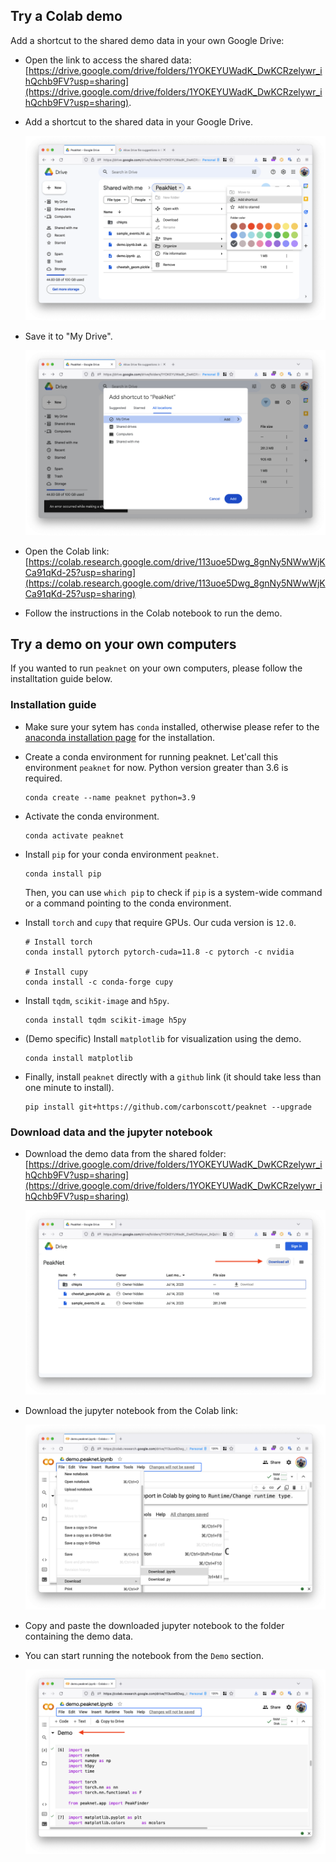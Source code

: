 ## Try a Colab demo

Add a shortcut to the shared demo data in your own Google Drive:

  - Open the link to access the shared data: [https://drive.google.com/drive/folders/1YOKEYUWadK_DwKCRzelywr_ihQchb9FV?usp=sharing](https://drive.google.com/drive/folders/1YOKEYUWadK_DwKCRzelywr_ihQchb9FV?usp=sharing).

  - Add a shortcut to the shared data in your Google Drive.

    ![](figures/add_shortcut.png)

  - Save it to "My Drive".

    ![](figures/choose_mydrive.png)

- Open the Colab link: [https://colab.research.google.com/drive/113uoe5Dwg_8gnNy5NWwWjKCa91qKd-25?usp=sharing](https://colab.research.google.com/drive/113uoe5Dwg_8gnNy5NWwWjKCa91qKd-25?usp=sharing)

- Follow the instructions in the Colab notebook to run the demo.


## Try a demo on your own computers

If you wanted to run `peaknet` on your own computers, please follow the
installtation guide below.

### Installation guide

- Make sure your sytem has `conda` installed, otherwise please refer to the
  [anaconda installation page](https://docs.anaconda.com/free/anaconda/install/) for the installation.

- Create a conda environment for running peaknet.  Let'call this environment
  `peaknet` for now.  Python version greater than 3.6 is required.

    ```
    conda create --name peaknet python=3.9
    ```

- Activate the conda environment.

    ```
    conda activate peaknet
    ```

- Install `pip` for your conda environment `peaknet`.

    ```
    conda install pip
    ```

  Then, you can use `which pip` to check if `pip` is a system-wide command or a
  command pointing to the conda environment.

- Install `torch` and `cupy` that require GPUs.  Our cuda version is `12.0`.

    ```
    # Install torch
    conda install pytorch pytorch-cuda=11.8 -c pytorch -c nvidia

    # Install cupy
    conda install -c conda-forge cupy
    ```

- Install `tqdm`, `scikit-image` and `h5py`.

    ```
    conda install tqdm scikit-image h5py
    ```

- (Demo specific) Install `matplotlib` for visualization using the demo.

    ```
    conda install matplotlib
    ```

- Finally, install `peaknet` directly with a `github` link (it should take less
  than one minute to install).

    ```
    pip install git+https://github.com/carbonscott/peaknet --upgrade
    ```


### Download data and the jupyter notebook

- Download the demo data from the shared folder: [https://drive.google.com/drive/folders/1YOKEYUWadK_DwKCRzelywr_ihQchb9FV?usp=sharing](https://drive.google.com/drive/folders/1YOKEYUWadK_DwKCRzelywr_ihQchb9FV?usp=sharing)

  ![](figures/download_data.png)

- Download the jupyter notebook from the Colab link: 

  ![](figures/download_notebook.png)

- Copy and paste the downloaded jupyter notebook to the folder containing the
  demo data.

- You can start running the notebook from the `Demo` section.

  ![](figures/start_demo.png)
